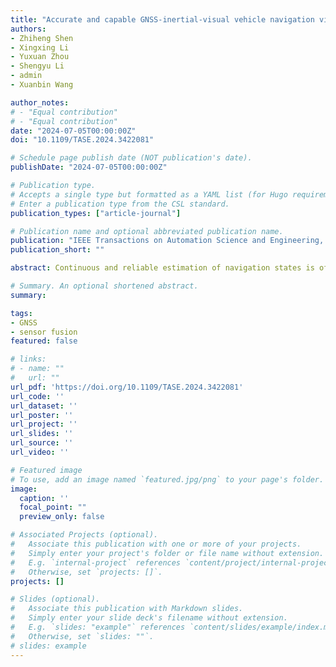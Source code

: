 ```yaml
---
title: "Accurate and capable GNSS-inertial-visual vehicle navigation via tightly coupled multiple homogeneous sensors"
authors:
- Zhiheng Shen
- Xingxing Li
- Yuxuan Zhou
- Shengyu Li
- admin
- Xuanbin Wang

author_notes:
# - "Equal contribution"
# - "Equal contribution"
date: "2024-07-05T00:00:00Z"
doi: "10.1109/TASE.2024.3422081"

# Schedule page publish date (NOT publication's date).
publishDate: "2024-07-05T00:00:00Z"

# Publication type.
# Accepts a single type but formatted as a YAML list (for Hugo requirements).
# Enter a publication type from the CSL standard.
publication_types: ["article-journal"]

# Publication name and optional abbreviated publication name.
publication: "IEEE Transactions on Automation Science and Engineering, (Early Access)"
publication_short: ""

abstract: Continuous and reliable estimation of navigation states is of paramount importance in ensuring the safe operation of intelligent vehicles. The conventional global navigation satellite system (GNSS)-Inertial-Visual navigation systems have demonstrated the capability to achieve locally accurate and globally drift-free pose estimation. However, challenges such as frequent satellite signal interference, limited visual features, and sudden sensor failures can severely degrade performance or even lead to complete system collapse when utilizing minimal sensor configurations. For this reason, we propose a novel and globally drift-free tightly coupled (TC) system that can integrate any number of GNSS, inertial measurement units (IMUs), and cameras to enable accurate and robust vehicle navigation. Specifically, a stacked state estimator centered on the IMU is designed to fuse information from all sensors at the raw measurement level. The pseudorange and carrier phase measurements from all GNSS terminals are directly correlated with the core IMU, ensuring accurate and fast positioning of the system in a global frame. The feature measurements from multiple independent cameras are also used to update the states by exploiting inter-epoch geometric constraints. In addition, the multiple homogeneous IMUs can not only further improve the state estimation of the system by imposing rigid constraints on the core IMU, but also switch over in time for smooth state estimation when the core IMU are faulty. We comprehensively evaluate the state estimation accuracy and robustness of the proposed approach through a series of in-vehicle experiments and simulation experiments in real urban scenarios. The results indicate that the proposed system can achieve 93.2% availability with a horizontal position error less than 0.5 m and 97.8% availability with a heading error less than 0.2 deg in typical urban environments, significantly outperforming both conventional and state-of-the-art approaches. Note to Practitioners —This study focuses on the tight integration of multiple homogeneous and heterogeneous sensors with the goal of addressing frequent interference and degradation challenges in wide-area vehicle navigation applications. We propose a general-purpose GNSS-Inertial-Visual tight coupled framework capable of integrating any number of GNSS, IMUs, and cameras at the raw measurement level. It maximizes the use of as much sensor information as possible to achieve accurate and robust state estimation and is resilient to anomalous measurements and sensor unavailability. This solution holds practical and effective for autonomous vehicles that are now commonly equipped with multiple sensors.

# Summary. An optional shortened abstract.
summary: 

tags:
- GNSS
- sensor fusion
featured: false

# links:
# - name: ""
#   url: ""
url_pdf: 'https://doi.org/10.1109/TASE.2024.3422081'
url_code: ''
url_dataset: ''
url_poster: ''
url_project: ''
url_slides: ''
url_source: ''
url_video: ''

# Featured image
# To use, add an image named `featured.jpg/png` to your page's folder. 
image:
  caption: ''
  focal_point: ""
  preview_only: false

# Associated Projects (optional).
#   Associate this publication with one or more of your projects.
#   Simply enter your project's folder or file name without extension.
#   E.g. `internal-project` references `content/project/internal-project/index.md`.
#   Otherwise, set `projects: []`.
projects: []

# Slides (optional).
#   Associate this publication with Markdown slides.
#   Simply enter your slide deck's filename without extension.
#   E.g. `slides: "example"` references `content/slides/example/index.md`.
#   Otherwise, set `slides: ""`.
# slides: example
---
```


<!-- {{% callout note %}}
Click the *Cite* button above to demo the feature to enable visitors to import publication metadata into their reference management software.
{{% /callout %}}

{{% callout note %}}
Create your slides in Markdown - click the *Slides* button to check out the example.
{{% /callout %}}

Add the publication's **full text** or **supplementary notes** here. You can use rich formatting such as including [code, math, and images](https://wowchemy.com/docs/content/writing-markdown-latex/). -->
